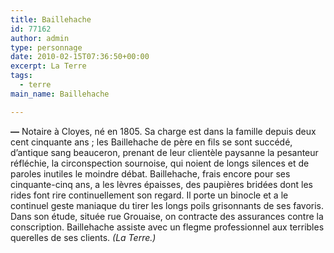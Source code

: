 ```yaml
---
title: Baillehache
id: 77162
author: admin
type: personnage
date: 2010-02-15T07:36:50+00:00
excerpt: La Terre
tags:
  - terre
main_name: Baillehache

---
```

**—** Notaire à Cloyes, né en 1805. Sa charge est dans la famille depuis deux cent cinquante ans ; les Baillehache de père en fils se sont succédé, d&rsquo;antique sang beauceron, prenant de leur clientèle paysanne la pesanteur réfléchie, la circonspection sournoise, qui noient de longs silences et de paroles inutiles le moindre débat. Baillehache, frais encore pour ses cinquante-cinq ans, a les lèvres épaisses, des paupières bridées dont les rides font rire continuellement son regard. Il porte un binocle et a le continuel geste maniaque du tirer les longs poils grisonnants de ses favoris. Dans son étude, située rue Grouaise, on contracte des assurances contre la conscription. Baillehache assiste avec un flegme professionnel aux terribles querelles de ses clients. _(La Terre.)_